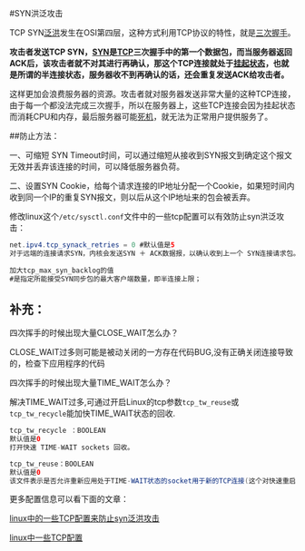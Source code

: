 #SYN洪泛攻击

TCP SYN[泛洪](https://baike.baidu.com/item/%E6%B3%9B%E6%B4%AA)发生在OSI第四层，这种方式利用TCP协议的特性，就是[三次握手](https://baike.baidu.com/item/%E4%B8%89%E6%AC%A1%E6%8F%A1%E6%89%8B)。

**攻击者发送TCP SYN，[SYN](https://baike.baidu.com/item/SYN/8880122)是[TCP](https://baike.baidu.com/item/TCP/33012)三次握手中的第一个数据包，而当服务器返回ACK后，该攻击者就不对其进行再确认，那这个TCP连接就处于[挂起状态](https://baike.baidu.com/item/%E6%8C%82%E8%B5%B7%E7%8A%B6%E6%80%81)，也就是所谓的半连接状态，服务器收不到再确认的话，还会重复发送ACK给攻击者。**

这样更加会浪费服务器的资源。攻击者就对服务器发送非常大量的这种TCP连接，由于每一个都没法完成三次握手，所以在服务器上，这些TCP连接会因为挂起状态而消耗CPU和内存，最后服务器可能[死机](https://baike.baidu.com/item/%E6%AD%BB%E6%9C%BA)，就无法为正常用户提供服务了。

##防止方法：

 一、可缩短 SYN Timeout时间，可以通过缩短从接收到SYN报文到确定这个报文无效并丢弃该连接的时间，可以降低服务器负荷。

二、设置SYN Cookie，给每个请求连接的IP地址分配一个Cookie，如果短时间内收到同一个IP的重复SYN报文，则以后从这个IP地址来的包会被丢弃。  

修改linux这个`/etc/sysctl.conf`文件中的一些tcp配置可以有效防止syn洪泛攻击：

```java
net.ipv4.tcp_synack_retries = 0 #默认值是5
对于远端的连接请求SYN，内核会发送SYN ＋ ACK数据报，以确认收到上一个 SYN连接请求包。这是所谓的三次握手( threeway handshake)机制的第二个步骤。这里决定内核在放弃连接之前所送出的 SYN+ACK 数目。不应该大于255，默认值是5，对应于180秒左右时间。(可以根据上面的tcp_syn_retries来决定这个值)
    
加大tcp_max_syn_backlog的值
#是指定所能接受SYN同步包的最大客户端数量，即半连接上限；    
```



## 补充：

四次挥手的时候出现大量CLOSE_WAIT怎么办？

CLOSE_WAIT过多则可能是被动关闭的一方存在代码BUG,没有正确关闭连接导致的，检查下应用程序的代码

四次挥手的时候出现大量TIME_WAIT怎么办？

解决TIME_WAIT过多,可通过开启Linux的tcp参数`tcp_tw_reuse`或`tcp_tw_recycle`能加快TIME_WAIT状态的回收.

```java
tcp_tw_recycle ：BOOLEAN
默认值是0
打开快速 TIME-WAIT sockets 回收。

tcp_tw_reuse：BOOLEAN
默认值是0
该文件表示是否允许重新应用处于TIME-WAIT状态的socket用于新的TCP连接(这个对快速重启动某些服务,而启动后提示端口已经被使用的情形非常有帮助)

```





更多配置信息可以看下面的文章：

[linux中的一些TCP配置来防止syn泛洪攻击](https://www.jb51.net/article/114073.htm)

[linux中一些TCP配置](https://blog.csdn.net/iteye_11158/article/details/81925517)



